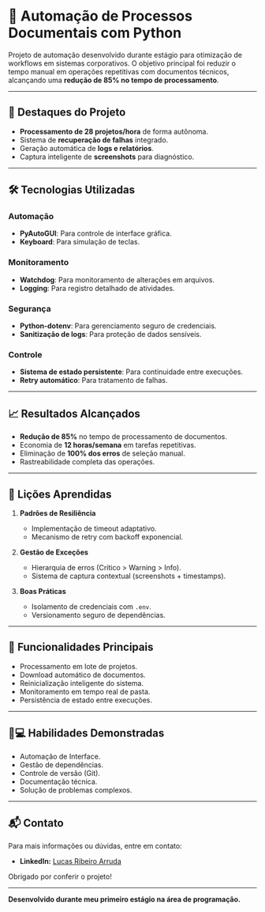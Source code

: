 # 🤖 Automação de Processos Documentais com Python

Projeto de automação desenvolvido durante estágio para otimização de workflows em sistemas corporativos. O objetivo principal foi reduzir o tempo manual em operações repetitivas com documentos técnicos, alcançando uma **redução de 85% no tempo de processamento**.

---

## 🌟 Destaques do Projeto

- **Processamento de 28 projetos/hora** de forma autônoma.
- Sistema de **recuperação de falhas** integrado.
- Geração automática de **logs e relatórios**.
- Captura inteligente de **screenshots** para diagnóstico.

---

## 🛠 Tecnologias Utilizadas

### Automação
- **PyAutoGUI**: Para controle de interface gráfica.
- **Keyboard**: Para simulação de teclas.

### Monitoramento
- **Watchdog**: Para monitoramento de alterações em arquivos.
- **Logging**: Para registro detalhado de atividades.

### Segurança
- **Python-dotenv**: Para gerenciamento seguro de credenciais.
- **Sanitização de logs**: Para proteção de dados sensíveis.

### Controle
- **Sistema de estado persistente**: Para continuidade entre execuções.
- **Retry automático**: Para tratamento de falhas.

---

## 📈 Resultados Alcançados

- **Redução de 85%** no tempo de processamento de documentos.
- Economia de **12 horas/semana** em tarefas repetitivas.
- Eliminação de **100% dos erros** de seleção manual.
- Rastreabilidade completa das operações.

---

## 🧠 Lições Aprendidas

1. **Padrões de Resiliência**
   - Implementação de timeout adaptativo.
   - Mecanismo de retry com backoff exponencial.

2. **Gestão de Exceções**
   - Hierarquia de erros (Crítico > Warning > Info).
   - Sistema de captura contextual (screenshots + timestamps).

3. **Boas Práticas**
   - Isolamento de credenciais com `.env`.
   - Versionamento seguro de dependências.

---

## 🎯 Funcionalidades Principais

- Processamento em lote de projetos.
- Download automático de documentos.
- Reinicialização inteligente do sistema.
- Monitoramento em tempo real de pasta.
- Persistência de estado entre execuções.

---

## 👨💻 Habilidades Demonstradas

- Automação de Interface.
- Gestão de dependências.
- Controle de versão (Git).
- Documentação técnica.
- Solução de problemas complexos.

---

## 📬 Contato

Para mais informações ou dúvidas, entre em contato:

- **LinkedIn:** [Lucas Ribeiro Arruda](https://www.linkedin.com/in/lucasaarruda/)

Obrigado por conferir o projeto!

---

**Desenvolvido durante meu primeiro estágio na área de programação.** 
